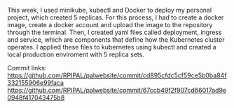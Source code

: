 This week, I used minikube, kubectl and Docker to deploy my personal project, which created 5 replicas. For this process, I had to create a docker image, create a docker account and upload the image to the repository through the terminal. Then, I created yaml files called deployment, ingress and service, which are components that define how the Kubernetes cluster operates. I applied these files to kubernetes using kubectl and created a local production enviroment with 5 replica sets.

Commit links:
https://github.com/RPIPAL/palwebsite/commit/cd895cfdc5cf59ce5b0ba84f332155906e99faca
https://github.com/RPIPAL/palwebsite/commit/67ccb49f2f907cd66017ad9e0948f417043475b8

